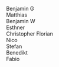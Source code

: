 Benjamin G  
Matthias    
Benjamin W  
Esthner     
Christopher 
Florian     
Nico        
Stefan      
Benedikt      
Fabio      
